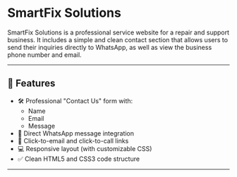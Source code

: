 # SmartFix Solutions

SmartFix Solutions is a professional service website for a repair and support business. It includes a simple and clean contact section that allows users to send their inquiries directly to WhatsApp, as well as view the business phone number and email.

---

## 📌 Features

- 🛠️ Professional "Contact Us" form with:
  - Name
  - Email
  - Message
- 📲 Direct WhatsApp message integration
- 📧 Click-to-email and click-to-call links
- 💻 Responsive layout (with customizable CSS)
- ✅ Clean HTML5 and CSS3 code structure

---


